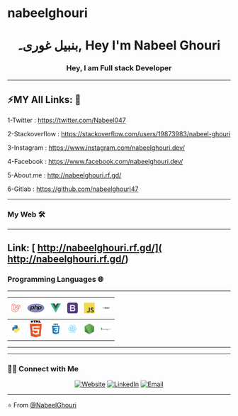 # nabeelghouri

<h1 align="center"> بنبیل غوری۔, Hey I'm Nabeel Ghouri</h1>
<h3 align="center">Hey, I am Full stack Developer</h3>
  
  
---------------------------------------------------------------------------------------------------------
⚡MY All Links: 🌱
---------------------------
1-Twitter : https://twitter.com/Nabeel047

2-Stackoverflow : https://stackoverflow.com/users/19873983/nabeel-ghouri

3-Instagram : https://www.instagram.com/nabeelghouri.dev/

4-Facebook : https://www.facebook.com/nabeelghouri.dev/

5-About.me : http://nabeelghouri.rf.gd/

6-Gitlab : https://github.com/nabeelghouri47

-----------------------------------------------------------------------------------------------------------

### My Web 🛠️
----

Link: [ http://nabeelghouri.rf.gd/]( http://nabeelghouri.rf.gd/)
-------
### Programming Languages 🌐
------------

| [<img src="https://raw.githubusercontent.com/github/explore/80688e429a7d4ef2fca1e82350fe8e3517d3494d/topics/laravel/laravel.png" alt="Laravel" width="24">](https://laravel.com/) | [<img src="https://raw.githubusercontent.com/github/explore/80688e429a7d4ef2fca1e82350fe8e3517d3494d/topics/php/php.png" alt="php" width="38">](https://php.net/)  | [<img src="https://raw.githubusercontent.com/github/explore/80688e429a7d4ef2fca1e82350fe8e3517d3494d/topics/vue/vue.png" alt="Vue" width="24">](https://vuejs.org/)  |  [<img src="https://raw.githubusercontent.com/github/explore/80688e429a7d4ef2fca1e82350fe8e3517d3494d/topics/bootstrap/bootstrap.png" alt="Bootstrap" width="24">](https://getbootstrap.com/) |  [<img src="https://raw.githubusercontent.com/github/explore/80688e429a7d4ef2fca1e82350fe8e3517d3494d/topics/javascript/javascript.png" alt="jQuery" width="24">](https://jquery.com/) | [<img src="https://raw.githubusercontent.com/github/explore/80688e429a7d4ef2fca1e82350fe8e3517d3494d/topics/jquery/jquery.png" alt="jQuery" width="24">](https://jquery.com/)
|---|---|---|---|---|---|
| [<img src="https://raw.githubusercontent.com/github/explore/80688e429a7d4ef2fca1e82350fe8e3517d3494d/topics/python/python.png" alt="Python" width="24">](https://www.python.org/) | [<img src="https://raw.githubusercontent.com/github/explore/80688e429a7d4ef2fca1e82350fe8e3517d3494d/topics/html/html.png" alt="Html" width="38">](https://html.com/) | [<img src="https://raw.githubusercontent.com/github/explore/80688e429a7d4ef2fca1e82350fe8e3517d3494d/topics/css/css.png" alt="Css" width="24">](https://tailwindcss.com/) |  [<img src="https://raw.githubusercontent.com/github/explore/80688e429a7d4ef2fca1e82350fe8e3517d3494d/topics/react/react.png" alt="React" width="24">](https://reactjs.org/) |  [<img src="https://raw.githubusercontent.com/github/explore/80688e429a7d4ef2fca1e82350fe8e3517d3494d/topics/nodejs/nodejs.png" alt="Nodejs" width="24">](https://nodejs.org/en/) | [<img src="https://raw.githubusercontent.com/github/explore/80688e429a7d4ef2fca1e82350fe8e3517d3494d/topics/mongodb/mongodb.png" alt="Mongodb" width="24">](https://www.mongodb.com/)
----


----------------------------------------------------------------------------------------------------------


<h3> 🤝🏻 Connect with Me </h3>


<p align="center">
<a href="http://nabeelghouri.rf.gd/?i=1" target="_blank"><img alt="Website" src="https://img.shields.io/badge/Website-http://nabeelghouri.rf.gd-blue?style=flat&logo=google-chrome"></a>
<a href="https://www.linkedin.com/in/nabeel-ghouri-644437233/" target="_blank"><img alt="LinkedIn" src="https://img.shields.io/badge/LinkedIn-@NabeelGhouri-blue?style=flat&logo=linkedin"></a>
<a href="mailto:nabeelahmedkhan47@gmail.com"><img alt="Email" src="https://img.shields.io/badge/Email-nabeelahmedkhan47@gmail.com-blue?style=flat&logo=gmail"></a>
</p>

-----

⭐️ From [@NabeelGhouri](https://github.com/nabeelghouri47)
